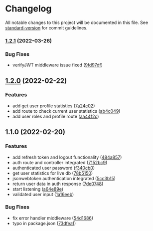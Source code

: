 # Changelog

All notable changes to this project will be documented in this file. See
[standard-version](https://github.com/conventional-changelog/standard-version) for commit
guidelines.

### [1.2.1](https://github.com/enochmk/biosimreg-backend/compare/v1.2.0...v1.2.1) (2022-03-26)

### Bug Fixes

- verifyJWT middleware issue fixed
  ([9fd97df](https://github.com/enochmk/biosimreg-backend/commit/9fd97df84962d78063ad2a1ae6c8ef2d9d220dcd))

## [1.2.0](https://github.com/enochmk/biosimreg-backend/compare/v1.1.0...v1.2.0) (2022-02-22)

### Features

- add get user profile statistics
  ([7a24c02](https://github.com/enochmk/biosimreg-backend/commit/7a24c02738b74154343d14a7d6f2f58c0e766faf))
- add route to check current user statistics
  ([ab4c049](https://github.com/enochmk/biosimreg-backend/commit/ab4c0496e83cecc6baea3ac0ae32664b14eeeaf8))
- add user roles and profile route
  ([aa44f2c](https://github.com/enochmk/biosimreg-backend/commit/aa44f2c5fa90bb795e598fb5ee950bddd5e8120c))

## 1.1.0 (2022-02-20)

### Features

- add refresh token and logout functionality
  ([484a857](https://github.com/enochmk/biosimreg-backend/commit/484a857cf0c69e70177467cd8ff01810be85c2c3))
- auth route and controller integrated
  ([7152bc9](https://github.com/enochmk/biosimreg-backend/commit/7152bc98df33b828407a03cc12d6172b8708146c))
- authenticated user password
  ([f340cb0](https://github.com/enochmk/biosimreg-backend/commit/f340cb07f63220b0f3deb9767ba59ff1733a2d70))
- get user statistics for live db
  ([78b5150](https://github.com/enochmk/biosimreg-backend/commit/78b51502feb538039bc48599b9fff0452c4954f3))
- jsonwebtoken authentication integrated
  ([5cc3b15](https://github.com/enochmk/biosimreg-backend/commit/5cc3b155f3ceee07c4c1b838cc7ef57805efc073))
- return user data in auth response
  ([7de0748](https://github.com/enochmk/biosimreg-backend/commit/7de074831a1802fe5978488b434c19147a3fbb6b))
- start listening
  ([a64e89e](https://github.com/enochmk/biosimreg-backend/commit/a64e89e4f1250d40e4de87570e081f113314fcbc))
- validated user input
  ([1a16eeb](https://github.com/enochmk/biosimreg-backend/commit/1a16eebecd68cde25df06d54b54cf16c708aaad5))

### Bug Fixes

- fix error handler middleware
  ([54d1686](https://github.com/enochmk/biosimreg-backend/commit/54d168672aeb5d06c1ff942cae30a3f89dedd54d))
- typo in package.json
  ([73dfea1](https://github.com/enochmk/biosimreg-backend/commit/73dfea13dcb686498bfa45f57ba3001a14786240))
